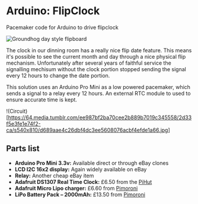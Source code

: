 # Arduino: FlipClock
Pacemaker code for Arduino to drive flipclock

![Groundhog day style flipboard](https://64.media.tumblr.com/2b3c8e8da6c6dd852bf7537342be8be5/2d33f5e3fe1e74f2-9b/s540x810/01073d6185cc428b6fb5bc6b189f59dc740de767.jpg)

The clock in our dinning room has a really nice flip date feature. This means it's possible to see the current month and day through a nice physical flip mechanism. Unfortunately after several years of faithful service the signalling mechisum without the clock portion stopped sending the signal every 12 hours to change the date portion.

This solution uses an Arduino Pro Mini as a low powered pacemaker, which sends a signal to a relay every 12 hours. An external RTC module to used to ensure accurate time is kept.

!(Circuit)[https://64.media.tumblr.com/ee987bf2ba70cee2b889b7019c345558/2d33f5e3fe1e74f2-ca/s540x810/d689aae4c26dbf4dc3ee5608076acbf4efde1a66.jpg]

## Parts list
- **Arduino Pro Mini 3.3v:** Available direct or through eBay clones
- **LCD I2C 16x2 display:** Again widely available on eBay
- **Relay:** Another cheap eBay item
- **Adafruit DS1307 Real Time Clock:** £6.50 from the [PiHut](https://href.li/?https://thepihut.com/products/adafruit-ds1307-real-time-clock-assembled-breakout-board)
- **Adafruit Micro Lipo charger:** £6.60 from [Pimoroni](https://href.li/?https://thepihut.com/products/adafruit-ds1307-real-time-clock-assembled-breakout-board)
- **LiPo Battery Pack – 2000mAh:** £13.50 from [Pimoroni](https://href.li/?https://shop.pimoroni.com/products/lipo-battery-pack?variant=20429082247)
